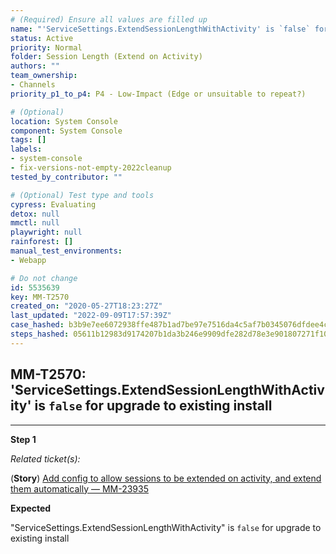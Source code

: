 ```yaml
---
# (Required) Ensure all values are filled up
name: "'ServiceSettings.ExtendSessionLengthWithActivity' is `false` for upgrade to existing install"
status: Active
priority: Normal
folder: Session Length (Extend on Activity)
authors: ""
team_ownership: 
- Channels
priority_p1_to_p4: P4 - Low-Impact (Edge or unsuitable to repeat?)

# (Optional)
location: System Console
component: System Console
tags: []
labels: 
- system-console
- fix-versions-not-empty-2022cleanup
tested_by_contributor: ""

# (Optional) Test type and tools
cypress: Evaluating
detox: null
mmctl: null
playwright: null
rainforest: []
manual_test_environments: 
- Webapp

# Do not change
id: 5535639
key: MM-T2570
created_on: "2020-05-27T18:23:27Z"
last_updated: "2022-09-09T17:57:39Z"
case_hashed: b3b9e7ee6072938ffe487b1ad7be97e7516da4c5af7b0345076dfdee4c49506288839af6231790b421f9574ce5e8c44f
steps_hashed: 05611b12983d9174207b1da3b246e9909dfe282d78e3e901807271f1030b9a6574aca722ba0a8a51d859975cab2342c9
---
```


<!-- (Auto-generated) Based on frontmatter's "key" and "name" -->

## MM-T2570: 'ServiceSettings.ExtendSessionLengthWithActivity' is `false` for upgrade to existing install

---

**Step 1**

_Related ticket(s):_

(**Story**) [Add config to allow sessions to be extended on activity, and extend them automatically — MM-23935](https://mattermost.atlassian.net/browse/MM-23935)

**Expected**

"ServiceSettings.ExtendSessionLengthWithActivity" is `false` for upgrade to existing install
